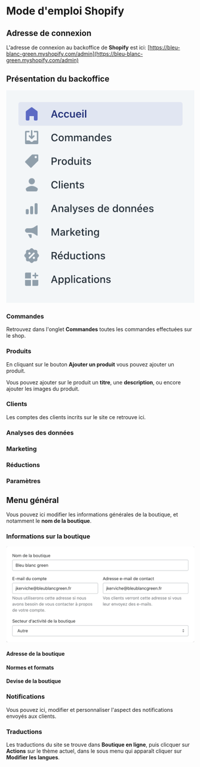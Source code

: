 # Mode d'emploi Shopify

## Adresse de connexion

L'adresse de connexion au backoffice de **Shopify** est ici: [https://bleu-blanc-green.myshopify.com/admin](https://bleu-blanc-green.myshopify.com/admin)

## Présentation du backoffice

![navigation](img/navigation-accueil.png)

### Commandes

Retrouvez dans l'onglet **Commandes** toutes les commandes effectuées sur le shop.

### Produits

En cliquant sur le bouton **Ajouter un produit** vous pouvez ajouter un produit.

Vous pouvez ajouter sur le produit un **titre**, une **description**, ou encore ajouter les images du produit.

### Clients

Les comptes des clients incrits sur le site ce retrouve ici.

### Analyses des données

### Marketing

### Réductions

### Paramètres

## Menu général

Vous pouvez ici modifier les informations générales de la boutique, et notamment le **nom de la boutique**.

### Informations sur la boutique

![parametres-menu-general](img/parametres-menu-general.png)

#### Adresse de la boutique

#### Normes et formats

#### Devise de la boutique

### Notifications

Vous pouvez ici, modifier et personnaliser l'aspect des notifications envoyés aux clients.

### Traductions

Les traductions du site se trouve dans **Boutique en ligne**, puis clicquer sur **Actions** sur le thème actuel, dans le sous menu qui apparaît cliquer sur **Modifier les langues**.

